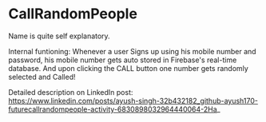 # CallRandomPeople

Name is quite self explanatory.

Internal funtioning:
Whenever a user Signs up using his mobile number and password, his mobile number gets auto stored in Firebase's real-time database. And upon clicking the CALL button one number gets randomly selected and Called!

Detailed description on LinkedIn post: https://www.linkedin.com/posts/ayush-singh-32b432182_github-ayush170-futurecallrandompeople-activity-6830898032964440064-2Ha_
